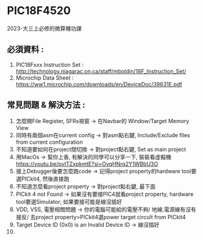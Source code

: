 # PIC18F4520 
  2023-大三上必修的微算機功課

## 必須資料 :  
1. PIC18Fxxx Instruction Set : http://technology.niagarac.on.ca/staff/mboldin/18F_Instruction_Set/
2. Microchip Data Sheet : https://ww1.microchip.com/downloads/en/DeviceDoc/39631E.pdf

## 常見問題 & 解決方法 :

1. 怎麼開File Register, SFRs視窗 -> 在Navbar的 Window/Target Memory View
2. 同時有兩個asm在current config -> 對asm點右鍵, Include/Exclude files from current configuration
3. 不知道要如何在project間切換    -> 對project點右鍵, Set as main project
4. 用MacOs -> 幫你上香, 有解決的同學可以分享一下, 裝裝看虛擬機 https://youtu.be/pvITZxpkmtE?si=OvqHNrq2Y1WBbU3O
5. 接上Debugger後要怎麼跑code -> 記得project property的hardware tool要選PICkit4, 然後直接跑
6. 不知道怎麼看project property -> 對project點右鍵, 最下面
7. PICkit 4 not Found -> 如果沒有要接PIC4就看project property, hardware tool要選Simulator; 如果要接可能是線沒插好
8. VDD, VSS, 電壓相關問題 -> 你的電腦可能給的電壓不夠/ 地線,電源線有沒有接反/ 去project property>PICkit4選power target circult from PICkit4
9. Target Device ID (0x0) is an Invalid Device ID -> 線沒插好
10. 

